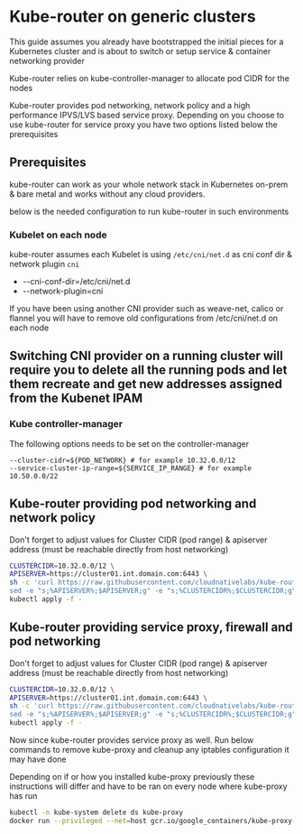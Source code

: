 # Kube-router on generic clusters

This guide assumes you already have bootstrapped the initial pieces for a Kubernetes cluster and is about to switch or setup service & container networking provider

Kube-router relies on kube-controller-manager to allocate pod CIDR for the nodes

Kube-router provides pod networking, network policy and a high performance IPVS/LVS based service proxy. Depending on you choose to use kube-router for service proxy you have two options listed below the prerequisites

## Prerequisites

kube-router can work as your whole network stack in Kubernetes on-prem & bare metal and works without any cloud providers.

below is the needed configuration to run kube-router in such environments

### Kubelet on each node

kube-router assumes each Kubelet is using `/etc/cni/net.d` as cni conf dir & network plugin `cni`

- --cni-conf-dir=/etc/cni/net.d
- --network-plugin=cni

If you have been using another CNI provider such as weave-net, calico or flannel you will have to remove old configurations from /etc/cni/net.d on each node

## __Switching CNI provider on a running cluster will require you to delete all the running pods and let them recreate and get new addresses assigned from the Kubenet IPAM__

### Kube controller-manager

The following options needs to be set on the controller-manager

```text
--cluster-cidr=${POD_NETWORK} # for example 10.32.0.0/12
--service-cluster-ip-range=${SERVICE_IP_RANGE} # for example 10.50.0.0/22
```

## Kube-router providing pod networking and network policy

Don't forget to adjust values for Cluster CIDR (pod range) & apiserver address (must be reachable directly from host networking)

```sh
CLUSTERCIDR=10.32.0.0/12 \
APISERVER=https://cluster01.int.domain.com:6443 \
sh -c 'curl https://raw.githubusercontent.com/cloudnativelabs/kube-router/master/daemonset/generic-kuberouter.yaml -o - | \
sed -e "s;%APISERVER%;$APISERVER;g" -e "s;%CLUSTERCIDR%;$CLUSTERCIDR;g"' | \
kubectl apply -f -
```

## Kube-router providing service proxy, firewall and pod networking

Don't forget to adjust values for Cluster CIDR (pod range) & apiserver address (must be reachable directly from host networking)

```sh
CLUSTERCIDR=10.32.0.0/12 \
APISERVER=https://cluster01.int.domain.com:6443 \
sh -c 'curl https://raw.githubusercontent.com/cloudnativelabs/kube-router/master/daemonset/generic-kuberouter-all-features.yaml -o - | \
sed -e "s;%APISERVER%;$APISERVER;g" -e "s;%CLUSTERCIDR%;$CLUSTERCIDR;g"' | \
kubectl apply -f -
```

Now since kube-router provides service proxy as well. Run below commands to remove kube-proxy and cleanup any iptables configuration it may have done

Depending on if or how you installed kube-proxy previously these instructions will differ and have to be ran on every node where kube-proxy has run

```sh
kubectl -n kube-system delete ds kube-proxy
docker run --privileged --net=host gcr.io/google_containers/kube-proxy-amd64:v1.7.3 kube-proxy --cleanup-iptables
```
